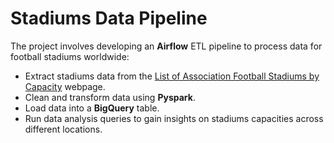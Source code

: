 # Stadiums Data Pipeline

The project involves developing an **Airflow** ETL pipeline to process data for football stadiums worldwide:

* Extract stadiums data from the [List of Association Football Stadiums by Capacity](https://en.wikipedia.org/wiki/List_of_association_football_stadiums_by_capacity#Football_stadiums_by_capacity)
 webpage.
* Clean and transform data using **Pyspark**.
* Load data into a **BigQuery** table.
* Run data analysis queries to gain insights on stadiums capacities across different locations.





